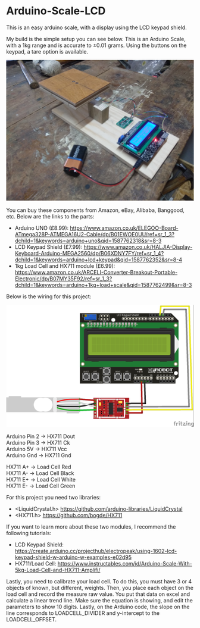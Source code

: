# Arduino-Scale-LCD
This is an easy arduino scale, with a display using the LCD keypad shield.

My build is the simple setup you can see below. This is an Arduino Scale, with a 1kg range and is accurate to ±0.01 grams. Using the buttons on the keypad, a tare option is available.

![](Images/Demo_photo.jpg)

You can buy these components from Amazon, eBay, Alibaba, Banggood, etc. Below are the links to the parts:
  - Arduino UNO (£8.99): https://www.amazon.co.uk/ELEGOO-Board-ATmega328P-ATMEGA16U2-Cable/dp/B01EWOE0UU/ref=sr_1_3?dchild=1&keywords=arduino+uno&qid=1587762318&sr=8-3
  - LCD Keypad Shield (£7.99): https://www.amazon.co.uk/HALJIA-Display-Keyboard-Arduino-MEGA2560/dp/B06XDNY7FY/ref=sr_1_4?dchild=1&keywords=arduino+lcd+keypad&qid=1587762352&sr=8-4
  - 1kg Load Cell and HX711 module (£6.99): https://www.amazon.co.uk/ARCELI-Converter-Breakout-Portable-Electronic/dp/B07MY35F92/ref=sr_1_3?dchild=1&keywords=arduino+1kg+load+scale&qid=1587762499&sr=8-3
  
Below is the wiring for this project:

![](Images/Fritzing_sketch_bb.jpg)

Arduino Pin 2 -> HX711 Dout  
Arduino Pin 3 -> HX711 Ck  
Arduino 5V -> HX711 Vcc  
Arduino Gnd -> HX711 Gnd  

HX711 A+ -> Load Cell Red  
HX711 A- -> Load Cell Black  
HX711 E+ -> Load Cell White  
HX711 E- -> Load Cell Green  

For this project you need two libraries:
  - <LiquidCrystal.h> https://github.com/arduino-libraries/LiquidCrystal
  - <HX711.h> https://github.com/bogde/HX711

If you want to learn more about these two modules, I recommend the following tutorials:
  - LCD Keypad Shield: https://create.arduino.cc/projecthub/electropeak/using-1602-lcd-keypad-shield-w-arduino-w-examples-e02d95
  - HX711/Load Cell: https://www.instructables.com/id/Arduino-Scale-With-5kg-Load-Cell-and-HX711-Amplifi/
  
Lastly, you need to calibrate your load cell. To do this, you must have 3 or 4 objects of known, but different, weights. Then, you place each object on the load cell and record the measure raw value. You put that data on excel and calculate a linear trend line. Make sure the equation is showing, and edit the parameters to show 10 digits. Lastly, on the Arduino code, the slope on the line corresponds to LOADCELL_DIVIDER and y-intercept to the LOADCELL_OFFSET.
